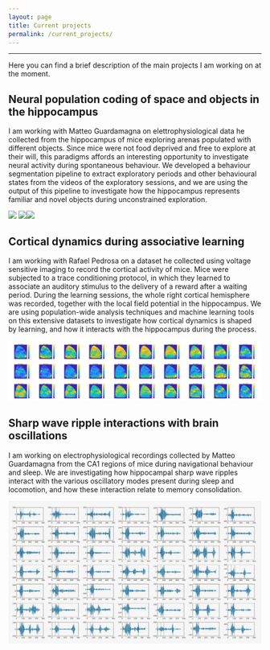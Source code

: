 ```yaml
---
layout: page
title: Current projects
permalink: /current_projects/
---
```


---

Here you can find a brief description of the main projects I am working on at the moment. 

## Neural population coding of space and objects in the hippocampus

I am working with Matteo Guardamagna on elettrophysiological data he collected from the hippocampus of mice exploring arenas populated with different objects. 
Since mice were not food deprived and free to explore at their will, this paradigms affords an interesting opportunity to investigate neural activity during spontaneous behaviour.
We developed a behaviour segmentation pipeline to extract exploratory periods and other behavioural states from the videos of the exploratory sessions, and we are using the output of this pipeline to investigate how the hippocampus represents familiar and novel objects during unconstrained exploration.

<img src ="images/ethogram_example1.gif" width="300"/> <img src ="images/ethogram_example2.gif" width="300"/><img src ="images/ethogram_example3.gif" width="300"/>


## Cortical dynamics during associative learning

I am working with Rafael Pedrosa on a dataset he collected using voltage sensitive imaging to record the cortical activity of mice.
Mice were subjected to a trace conditioning protocol, in which they learned to associate an auditory stimulus to the delivery of a reward after a waiting period. During the learning sessions, the whole right cortical hemisphere was recorded, together with the local field potential in the hippocampus.
We are using population-wide analysis techniques and machine learning tools on this extensive datasets to investigate how cortical dynamics is shaped by learning, and how it interacts with the hippocampus during the process.

<img src ="./images/cortex_example.jpeg" width=1000/>





## Sharp wave ripple interactions with brain oscillations

I am working on electrophysiological recordings collected by Matteo Guardamagna from the CA1 regions of mice during navigational behaviour and sleep. We are investigating how hippocampal sharp wave ripples interact with the various oscillatory modes present during sleep and locomotion, and how these interaction relate to memory consolidation.

<img src ="https://github.com/davidespalla/davidespalla.github.io/blob/fabfde2364c4c397378d37eac32d392f1f74f8f1/images/ripple_examples1.jpeg" width=1000/>
